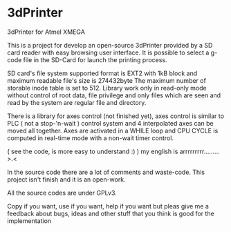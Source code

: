 3dPrinter
=========

3dPrinter for Atmel XMEGA


This is a project for develop an open-source 3dPrinter provided by a SD card reader with easy browsing user interface. It is possible to select a g-code file in the SD-Card for launch the printing process.

SD card's file system supported format is EXT2 with 1kB block and maximum readable file's size is 274432byte
The maximum number of storable inode table is set to 512. Library work only in read-only mode without control of root data, file privilege and only files which are seen and read by the system are regular file and directory.

There is a library for axes control (not finished yet), axes control is similar to PLC ( not a stop-'n-wait ) control system and 4 interpolated axes can be moved all together. Axes are activated in a WHILE loop and CPU CYCLE is computed in real-time mode with a non-wait timer control. 

( see the code, is more easy to understand :) ) my english is arrrrrrrrr......... >.<

In the source code there are a lot of comments and waste-code. This project isn't finish and it is an open-work.

All the source codes are under GPLv3.

Copy if you want, use if you want, help if you want but pleas give me a feedback about bugs, ideas and other stuff that you think is good for the implementation
